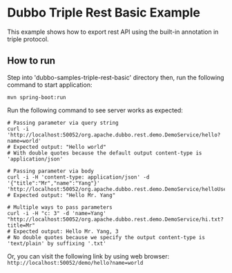 # Dubbo Triple Rest Basic Example

This example shows how to export rest API using the built-in annotation in triple protocol.

## How to run

Step into 'dubbo-samples-triple-rest-basic' directory
then, run the following command to start application:

```shell
mvn spring-boot:run
```

Run the following command to see server works as expected:

```shell
# Passing parameter via query string
curl -i 'http://localhost:50052/org.apache.dubbo.rest.demo.DemoService/hello?name=world'
# Expected output: "Hello world"
# With double quotes because the default output content-type is 'application/json'

# Passing parameter via body
curl -i -H 'content-type: application/json' -d '{"title":"Mr","name":"Yang"}' 'http://localhost:50052/org.apache.dubbo.rest.demo.DemoService/helloUser'
# Expected output: "Hello Mr. Yang"

# Multiple ways to pass parameters
curl -i -H "c: 3" -d 'name=Yang' "http://localhost:50052/org.apache.dubbo.rest.demo.DemoService/hi.txt?title=Mr"
# Expected output: Hello Mr. Yang, 3
# No double quotes because we specify the output content-type is 'text/plain' by suffixing '.txt'
```

Or, you can visit the following link by using web browser: `http://localhost:50052/demo/hello?name=world`
